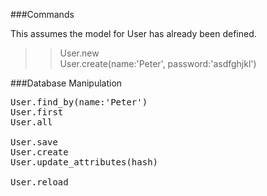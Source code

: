 ###Commands

This assumes the model for User has already been defined.

>>User.new  
>>User.create(name:'Peter', password:'asdfghjkl')  

###Database Manipulation
<pre>
User.find_by(name:'Peter')  
User.first  
User.all

User.save
User.create
User.update_attributes(hash)

User.reload
</pre>
